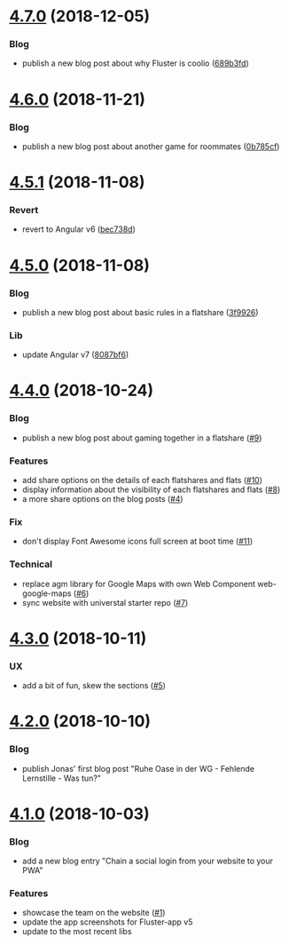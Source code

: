 <a name="4.7.0"></a>
# [4.7.0](https://github.com/fluster/fluster-website/compare/v4.6.0...v4.7.0) (2018-12-05)

### Blog

* publish a new blog post about why Fluster is coolio ([689b3fd](https://github.com/fluster/fluster-website/commit/689b3fdd8aa099365df6d51be21babcd7ed6489b))

<a name="4.6.0"></a>
# [4.6.0](https://github.com/fluster/fluster-website/compare/v4.5.1...v4.6.0) (2018-11-21)

### Blog

* publish a new blog post about another game for roommates ([0b785cf](https://github.com/fluster/fluster-website/commit/0b785cfa702d998020f7b2fc7ff5017b4dd4b606))

<a name="4.5.1"></a>
# [4.5.1](https://github.com/fluster/fluster-website/compare/v4.5.0...v4.5.1) (2018-11-08)

### Revert

* revert to Angular v6 ([bec738d](https://github.com/fluster/fluster-website/commit/bec738d5627bf569e2c03b93704be3ac14bcbf72))

<a name="4.5.0"></a>
# [4.5.0](https://github.com/fluster/fluster-website/compare/v4.4.0...v4.5.0) (2018-11-08)

### Blog

* publish a new blog post about basic rules in a flatshare ([3f9926](https://github.com/fluster/fluster-website/commit/3f99e26be84b5b45bede8fda49e44d58ae2ec39c))

### Lib

* update Angular v7 ([8087bf6](https://github.com/fluster/fluster-website/commit/8087bf635a34bdf60a05e5c3fbf8eb2e36011042))

<a name="4.4.0"></a>
# [4.4.0](https://github.com/fluster/fluster-website/compare/v4.3.0...v4.4.0) (2018-10-24)

### Blog

* publish a new blog post about gaming together in a flatshare ([#9](https://github.com/fluster/fluster-website/issues/9))

### Features

* add share options on the details of each flatshares and flats ([#10](https://github.com/fluster/fluster-website/issues/10))
* display information about the visibility of each flatshares and flats ([#8](https://github.com/fluster/fluster-website/issues/8))
* a more share options on the blog posts ([#4](https://github.com/fluster/fluster-website/issues/4))

### Fix

* don't display Font Awesome icons full screen at boot time ([#11](https://github.com/fluster/fluster-website/issues/11))

### Technical

* replace agm library for Google Maps with own Web Component web-google-maps ([#6](https://github.com/fluster/fluster-website/issues/6))
* sync website with universtal starter repo ([#7](https://github.com/fluster/fluster-website/issues/7))

<a name="4.3.0"></a>
# [4.3.0](https://github.com/fluster/fluster-website/compare/v4.2.0...v4.3.0) (2018-10-11)

### UX

* add a bit of fun, skew the sections ([#5](https://github.com/fluster/fluster-website/issues/5))

<a name="4.2.0"></a>
# [4.2.0](https://github.com/fluster/fluster-website/compare/v4.1.0...v4.2.0) (2018-10-10)

### Blog

* publish Jonas' first blog post "Ruhe Oase in der WG - Fehlende Lernstille - Was tun?"

<a name="4.1.0"></a>
# [4.1.0](https://github.com/fluster/fluster-website/compare/v4.0.0...v4.1.0) (2018-10-03)

### Blog

* add a new blog entry "Chain a social login from your website to your PWA"

### Features

* showcase the team on the website ([#1](https://github.com/fluster/fluster-website/issues/1))
* update the app screenshots for Fluster-app v5
* update to the most recent libs
